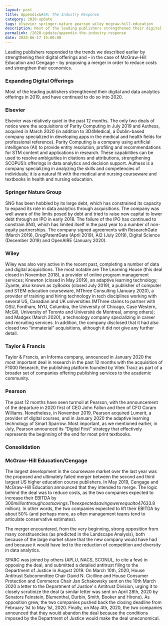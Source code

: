 ```yaml
---
layout: post
title: Appendix&#58; The Industry Response
category: 2020-update
tags: elsevier springer-nature pearson wiley mcgraw-hill-education
description: Most of the leading publishers strengthened their digital and data analytics offerings in 2019, and have continued to do so into 2020.
permalink: /2020-update/appendix-the-industry-response
date: 2020-06-17 15:00:00
---
```


Leading publishers responded to the trends we described earlier by strengthening their digital offerings and – in the case of McGraw-Hill Education and Cengage – by proposing a merger in order to reduce costs and strengthen their economics.

### Expanding Digital Offerings

Most of the leading publishers strengthened their digital and data analytics offerings in 2019, and have continued to do so into 2020.

### Elsevier

Elsevier was relatively quiet in the past 12 months. The only two deals of notice were the acquisitions of Parity Computing in July 2019 and Authess, acquired in March 2020 (in addition to 3D4Medical, a Dublin-based company specialized in developing apps in the medical and health fields for professional reference). Parity Computing is a company using artificial intelligence (AI) to provide entity resolution, profiling and recommendations for STM content and applications in research. These capabilities can be used to resolve ambiguities in citations and attributions, strengthening SCOPUS’s offerings in data analytics and decision support. Authess is a company specializing in analyzing the skills and competencies of individuals; it is a natural fit with the medical and nursing courseware and textbooks in health and nursing education.

### Springer Nature Group

SNG has been hobbled by its large debt, which has constrained its capacity to expand its role in data analytics through acquisitions. The company was well aware of the limits posed by debt and tried to raise new capital to lower debt through an IPO in early 2018. The failure of the IPO has continued to constrain SNG, which has limited itself in the past year to a number of non-equity partnerships. The company signed agreements with ResearchGate (March 2019), DrugPatentGate (April 2019), AI2 (July 2019), Digital Science (December 2019) and OpenAIRE (January 2020).

### Wiley

Wiley was also very active in the recent past, completing a number of data and digital acquisitions. The most notable are The Learning House (this deal closed in November 2018), a provider of online program management services; Knewton (closed in May 2019), an adaptive learning technology; Zyante, also known as zyBooks (closed July 2019), a publisher of computer and STEM education courseware, MThree Consulting (January 2020), a provider of training and hiring technology in tech disciplines working with several US, Canadian and UK universities (MThree claims to partner with OSU, Fordham, NYU, Columbia, the University of Chicago, Case Western, McGill, University of Toronto and Université de Montreal, among others); and Madgex (March 2020), a technology company specializing in career and recruiting services. In addition, the company disclosed that it had also closed two “immaterial” acquisitions, although it did not give any further detail.

### Taylor & Francis

Taylor & Francis, an Informa company, announced in January 2020 the most important deal in research in the past 12 months with the acquisition of F1000 Research, the publishing platform founded by Vitek Tracz as part of a broader set of companies offering publishing services to the academic community.

### Pearson

The past 12 months have seen turmoil at Pearson, with the announcement of the departure in 2020 first of CEO John Fallon and then of CFO Coram Williams. Nonetheless, in November 2019, Pearson acquired Lumerit, a provider of digital courses, and in January 2020 the adaptive learning technology of Smart Sparrow. Most important, as we mentioned earlier, in July, Pearson announced its “Digital First” strategy that effectively represents the beginning of the end for most print textbooks.

### Consolidation

### McGraw-Hill Education/Cengage

The largest development in the courseware market over the last year was the proposed and ultimately failed merger between the second and third largest US higher education course publishers. In May 2019, Cengage and McGraw-Hill Education announced that they intended to merge. The logic behind the deal was to reduce costs, as the two companies expected to increase their EBITDA by $300 million through cost savings. The expected savings were equal to 47% of the last reported Adj. EBITDA of the two companies before the deal was announced ($633.8 million). In other words, the two companies expected to lift their EBITDA by about 50% (and perhaps more, as often management teams tend to articulate conservative estimates).

The merger encountered, from the very beginning, strong opposition from many constituencies (as predicted in the Landscape Analysis), both because of the large market share that the new company would have had and because it would have led to the reduction of competition and diversity in data analytics.

SPARC was joined by others (APLU, NACS, SCONUL, to cite a few) in opposing the deal, and submitted a detailed antitrust filing to the Department of Justice in August 2019. On March 10th, 2020, House Antitrust Subcommittee Chair David N. Cicilline and House Consumer Protection and Commerce Chair Jan Schakowsky sent on the 10th March 2020 a letter to the Department of Justice’ s Antitrust Division, urging it to closely scrutinize the deal (a similar letter was sent on April 28th, 2020 by Senators Feinstein, Blumenthal, Durbin, Smith, Booker and Hirono). As opposition grew, the two companies pushed back the closing deadline from February 1st to May 1st, 2020. Finally, on May 4th, 2020, the two companies announced that they would abandon the deal because the conditions imposed by the Department of Justice would make the deal uneconomical.
